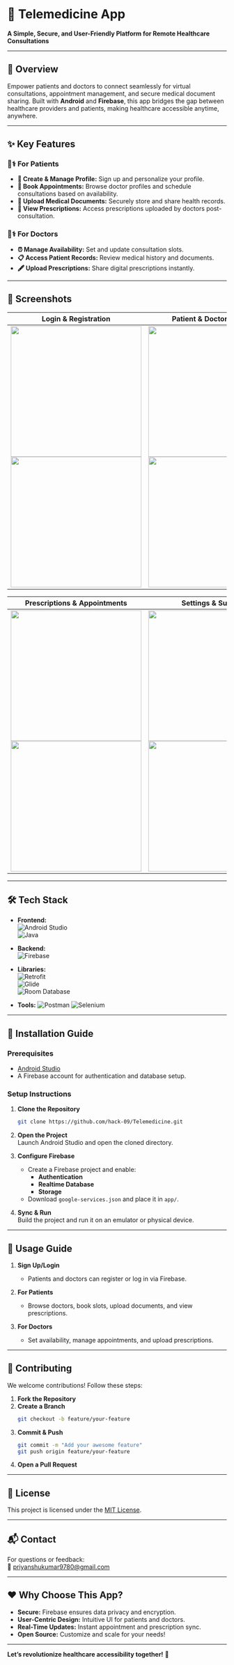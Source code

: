 
# 🏥 **Telemedicine App**  
**A Simple, Secure, and User-Friendly Platform for Remote Healthcare Consultations**  

---

## 🌟 **Overview**  
Empower patients and doctors to connect seamlessly for virtual consultations, appointment management, and secure medical document sharing. Built with **Android** and **Firebase**, this app bridges the gap between healthcare providers and patients, making healthcare accessible anytime, anywhere.  

---

## ✨ **Key Features**  

### 👩⚕️ **For Patients**  
- **📝 Create & Manage Profile:** Sign up and personalize your profile.  
- **📅 Book Appointments:** Browse doctor profiles and schedule consultations based on availability.  
- **📁 Upload Medical Documents:** Securely store and share health records.  
- **💊 View Prescriptions:** Access prescriptions uploaded by doctors post-consultation.  

### 👨⚕️ **For Doctors**  
- **⏰ Manage Availability:** Set and update consultation slots.  
- **📋 Access Patient Records:** Review medical history and documents.  
- **🖋️ Upload Prescriptions:** Share digital prescriptions instantly.  

---

## 📸 **Screenshots**  

| Login & Registration | Patient & Doctor Profiles | Navigation & Documents |  
|-----------------------|---------------------------|-------------------------|  
| <img src="assets/login.png" width="300"> <img src="assets/register.png" width="300"> | <img src="assets/patient_profile.png" width="300"> <img src="assets/doctor_profile.png" width="300"> | <img src="assets/navigation_menu.png" width="300"> <img src="assets/documents.png" width="300"> |  

| Prescriptions & Appointments | Settings & Support |  
|-------------------------------|---------------------|  
| <img src="assets/prescription.png" width="300" margin="auto"> <img src="assets/appointmentManage.png" width="300" margin="auto"> | <img src="assets/settings.png" width="300" margin="auto"> <img src="assets/help_support.png" width="300" margin="auto"> |  

---

## 🛠️ **Tech Stack**  

- **Frontend:**  
  ![Android Studio](https://img.shields.io/badge/Android_Studio-3DDC84?logo=android-studio&logoColor=white)  
  ![Java](https://img.shields.io/badge/Java-ED8B00?logo=openjdk&logoColor=white)  

- **Backend:**  
  ![Firebase](https://img.shields.io/badge/Firebase-FFCA28?logo=firebase&logoColor=black)  

- **Libraries:**  
  ![Retrofit](https://img.shields.io/badge/Retrofit-4A154B?logo=retrofit&logoColor=white)  
  ![Glide](https://img.shields.io/badge/Glide-4A154B?logo=glide&logoColor=white)  
  ![Room Database](https://img.shields.io/badge/Room_SQLite-003B57?logo=sqlite&logoColor=white)

- **Tools:** 
  ![Postman](https://img.shields.io/badge/Postman-FF6C37?style=flat-square&logo=postman&logoColor=white) 
  ![Selenium](https://img.shields.io/badge/Selenium-43B02A?style=flat-square&logo=selenium&logoColor=white)

---

## 🚀 **Installation Guide**  

### **Prerequisites**  
- [Android Studio](https://developer.android.com/studio)  
- A Firebase account for authentication and database setup.  

### **Setup Instructions**  
1. **Clone the Repository**  
   ```bash
   git clone https://github.com/hack-09/Telemedicine.git
   ```

2. **Open the Project**  
   Launch Android Studio and open the cloned directory.  

3. **Configure Firebase**  
   - Create a Firebase project and enable:  
     - **Authentication**  
     - **Realtime Database**  
     - **Storage**  
   - Download `google-services.json` and place it in `app/`.  

4. **Sync & Run**  
   Build the project and run it on an emulator or physical device.  

---

## 📱 **Usage Guide**  

1. **Sign Up/Login**  
   - Patients and doctors can register or log in via Firebase.  

2. **For Patients**  
   - Browse doctors, book slots, upload documents, and view prescriptions.  

3. **For Doctors**  
   - Set availability, manage appointments, and upload prescriptions.  

---

## 🤝 **Contributing**  
We welcome contributions! Follow these steps:  
1. **Fork the Repository**  
2. **Create a Branch**  
   ```bash
   git checkout -b feature/your-feature
   ```  
3. **Commit & Push**  
   ```bash
   git commit -m "Add your awesome feature"
   git push origin feature/your-feature
   ```  
4. **Open a Pull Request**  

---

## 📜 **License**  
This project is licensed under the [MIT License](LICENSE).  

---

## 📬 **Contact**  
For questions or feedback:  
📧 [priyanshukumar9780@gmail.com](mailto:priyanshukumar9780@gmail.com)  

---

## ❤️ **Why Choose This App?**  
- **Secure:** Firebase ensures data privacy and encryption.  
- **User-Centric Design:** Intuitive UI for patients and doctors.  
- **Real-Time Updates:** Instant appointment and prescription sync.  
- **Open Source:** Customize and scale for your needs!  

---

**Let’s revolutionize healthcare accessibility together!** 💙  
